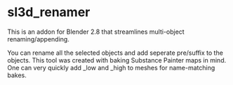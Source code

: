 # sl3d_renamer

This is an addon for Blender 2.8 that streamlines multi-object renaming/appending.

You can rename all the selected objects and add seperate pre/suffix to the objects. This tool was created with baking Substance Painter maps in mind. One can very quickly add _low and _high to meshes for name-matching bakes.
